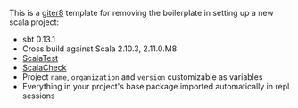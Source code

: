 This is a [giter8](https://github.com/n8han/giter8) template for removing
the boilerplate in setting up a new scala project:

* sbt 0.13.1
* Cross build against Scala 2.10.3, 2.11.0.M8
* [ScalaTest](http://www.scalatest.org/)
* [ScalaCheck](http://www.scalacheck.org/)
* Project `name`, `organization` and `version` customizable as variables
* Everything in your project's base package imported automatically in repl sessions
